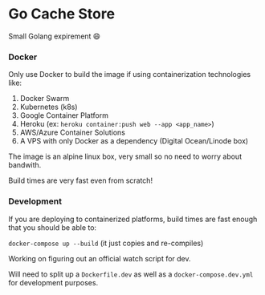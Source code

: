 # Go Cache Store

Small Golang expirement :smile:

### Docker

Only use Docker to build the image if using containerization technologies like:

1. Docker Swarm
2. Kubernetes (k8s)
3. Google Container Platform
4. Heroku (ex: `heroku container:push web --app <app_name>`)
5. AWS/Azure Container Solutions
6. A VPS with only Docker as a dependency (Digital Ocean/Linode box)

The image is an alpine linux box, very small so no need to worry about bandwith.

Build times are very fast even from scratch!

### Development

If you are deploying to containerized platforms, build times are fast enough that you should be able to:

`docker-compose up --build` (it just copies and re-compiles)

Working on figuring out an official watch script for dev.

Will need to split up a `Dockerfile.dev` as well as a `docker-compose.dev.yml` for development purposes.
